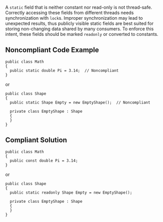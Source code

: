 
A `static` field that is neither constant nor read-only is not thread-safe. Correctly accessing these fields from different threads needs synchronization with `lock`s. Improper synchronization may lead to unexpected results, thus publicly visible static fields are best suited for storing non-changing data shared by many consumers. To enforce this intent, these fields should be marked `readonly` or converted to constants.

## Noncompliant Code Example


    public class Math
    {
      public static double Pi = 3.14;  // Noncompliant
    }


or


    public class Shape
    {
      public static Shape Empty = new EmptyShape();  // Noncompliant
    
      private class EmptyShape : Shape
      {
      }
    }


## Compliant Solution


    public class Math
    {
      public const double Pi = 3.14;
    }


or


    public class Shape
    {
      public static readonly Shape Empty = new EmptyShape();
    
      private class EmptyShape : Shape
      {
      }
    }

